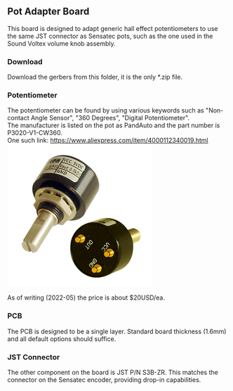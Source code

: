 ## Pot Adapter Board

This board is designed to adapt generic hall effect potentiometers to use the same JST connector as Sensatec pots, such as the one used in the Sound Voltex volume knob assembly.

### Download

Download the gerbers from this folder, it is the only \*.zip file.

### Potentiometer

The potentiometer can be found by using various keywords such as "Non-contact Angle Sensor", "360 Degrees", "Digital Potentiometer".  
The manufacturer is listed on the pot as PandAuto and the part number is P3020-V1-CW360.  
One such link: https://www.aliexpress.com/item/4000112340019.html  
![Image of generic hall effect potentiometer](../generic-hall-effect-pot.png)

As of writing (2022-05) the price is about $20USD/ea.

### PCB

The PCB is designed to be a single layer. Standard board thickness (1.6mm) and all default options should suffice.

### JST Connector

The other component on the board is JST P/N S3B-ZR. This matches the connector on the Sensatec encoder, providing drop-in capabilities.